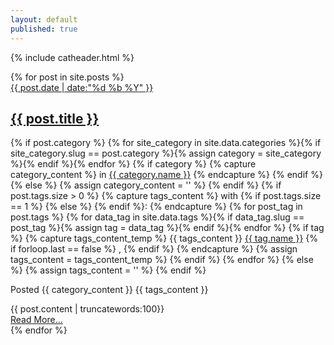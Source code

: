 ```yaml
---
layout: default
published: true
---
```

{% include catheader.html %}
<div class="posts">
	{% for post in site.posts %}
		<article class="post">   
			<div class="postdate">
				<a href="{{ page.url }}">
					{{ post.date | date:"<span class='day'>%d</span> <span class='month'>%b</span> <span class='year'>%Y</span>" }}
				</a>
			</div>
			<h1 class="post-title">
				<a href="{{ site.baseurl }}{{ post.url }}">{{ post.title }}</a>
			</h1>
			{% if post.category %}
				{% for site_category in site.data.categories %}{% if site_category.slug == post.category %}{% assign category = site_category %}{% endif %}{% endfor %}
				{% if category %}
					{% capture category_content %} in <span class="label" style="background-color:{{ category.color }}"><a href="/blog/category/{{ category.slug }}/">{{ category.name }}</a></span> {% endcapture %}
				{% endif %}
			{% else %}
				{% assign category_content = '' %}
			{% endif %}
			{% if post.tags.size > 0 %}
				{% capture tags_content %}  with 
					{% if post.tags.size == 1 %}
						<i class="fa fa-tag"></i>
					{% else %}
						<i class="fa fa-tags"></i>
					{% endif %}: 
				{% endcapture %}
				{% for post_tag in post.tags %}
					{% for data_tag in site.data.tags %}{% if data_tag.slug == post_tag %}{% assign tag = data_tag %}{% endif %}{% endfor %}
					{% if tag %}
						{% capture tags_content_temp %}
							{{ tags_content }}
							<a href="/blog/tag/{{ tag.slug }}/">{{ tag.name }}</a>
							{% if forloop.last == false %}
								, 
							{% endif %}
						{% endcapture %}
						{% assign tags_content = tags_content_temp %}
					{% endif %}
				{% endfor %}
			{% else %}
				{% assign tags_content = '' %}
			{% endif %}
			<p class="cat-list">Posted {{ category_content }} {{ tags_content }}</p>
			<div class="entry">
				{{ post.content | truncatewords:100}}
			</div>
			<a href="{{ site.baseurl }}{{ post.url }}" class="read-more">Read More...</a>
		</article>
	{% endfor %}
</div>